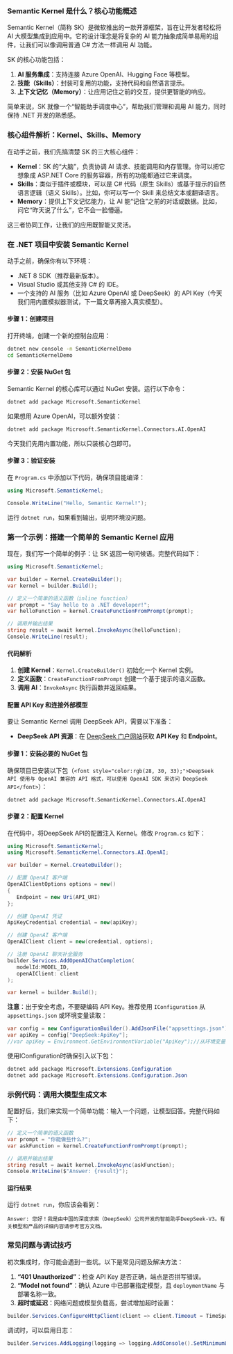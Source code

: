 ### Semantic Kernel 是什么？核心功能概述
Semantic Kernel（简称 SK）是微软推出的一款开源框架，旨在让开发者轻松将 AI 大模型集成到应用中。它的设计理念是将复杂的 AI 能力抽象成简单易用的组件，让我们可以像调用普通 C# 方法一样调用 AI 功能。

SK 的核心功能包括：

1. **AI 服务集成**：支持连接 Azure OpenAI、Hugging Face 等模型。
2. **技能（Skills）**：封装可复用的功能，支持代码和自然语言提示。
3. **上下文记忆（Memory）**：让应用记住之前的交互，提供更智能的响应。

简单来说，SK 就像一个“智能助手调度中心”，帮助我们管理和调用 AI 能力，同时保持 .NET 开发的熟悉感。

### 核心组件解析：Kernel、Skills、Memory
在动手之前，我们先搞清楚 SK 的三大核心组件：

+ **Kernel**：SK 的“大脑”，负责协调 AI 请求、技能调用和内存管理。你可以把它想象成 ASP.NET Core 的服务容器，所有的功能都通过它来调度。
+ **Skills**：类似于插件或模块，可以是 C# 代码（原生 Skills）或基于提示的自然语言逻辑（语义 Skills）。比如，你可以写一个 Skill 来总结文本或翻译语言。
+ **Memory**：提供上下文记忆能力，让 AI 能“记住”之前的对话或数据。比如，问它“昨天说了什么”，它不会一脸懵逼。

这三者协同工作，让我们的应用既智能又灵活。

### 在 .NET 项目中安装 Semantic Kernel
动手之前，确保你有以下环境：

+ .NET 8 SDK（推荐最新版本）。
+ Visual Studio 或其他支持 C# 的 IDE。
+ 一个支持的 AI 服务（比如 Azure OpenAI 或 DeepSeek）的 API Key（今天我们用内置模拟器测试，下一篇文章再接入真实模型）。

#### 步骤 1：创建项目
打开终端，创建一个新的控制台应用：

```bash
dotnet new console -n SemanticKernelDemo
cd SemanticKernelDemo
```

#### 步骤 2：安装 NuGet 包
Semantic Kernel 的核心库可以通过 NuGet 安装。运行以下命令：

```bash
dotnet add package Microsoft.SemanticKernel
```

如果想用 Azure OpenAI，可以额外安装：

```bash
dotnet add package Microsoft.SemanticKernel.Connectors.AI.OpenAI
```

今天我们先用内置功能，所以只装核心包即可。

#### 步骤 3：验证安装
在 `Program.cs` 中添加以下代码，确保项目能编译：

```csharp
using Microsoft.SemanticKernel;

Console.WriteLine("Hello, Semantic Kernel!");
```

运行 `dotnet run`，如果看到输出，说明环境没问题。

### 第一个示例：搭建一个简单的 Semantic Kernel 应用
现在，我们写一个简单的例子：让 SK 返回一句问候语。完整代码如下：

```csharp
using Microsoft.SemanticKernel;

var builder = Kernel.CreateBuilder();
var kernel = builder.Build();

// 定义一个简单的语义函数（inline function）
var prompt = "Say hello to a .NET developer!";
var helloFunction = kernel.CreateFunctionFromPrompt(prompt);

// 调用并输出结果
string result = await kernel.InvokeAsync(helloFunction);
Console.WriteLine(result);
```

#### 代码解析
1. **创建 Kernel**：`Kernel.CreateBuilder()` 初始化一个 Kernel 实例。
2. **定义函数**：`CreateFunctionFromPrompt` 创建一个基于提示的语义函数。
3. **调用 AI**：`InvokeAsync` 执行函数并返回结果。


#### 配置 API Key 和连接外部模型
要让 Semantic Kernel 调用 DeepSeek API，需要以下准备：

+ **DeepSeek API 资源**：在 [DeepSeek 门户网站](https://www.deepseek.com/)获取 **API Key** 和 **Endpoint**。

#### 步骤 1：安装必要的 NuGet 包
确保项目已安装以下包（`<font style="color:rgb(28, 30, 33);">DeepSeek API 使用与 OpenAI 兼容的 API 格式，可以使用 OpenAI SDK 来访问 DeepSeek API</font>`）：

```bash
dotnet add package Microsoft.SemanticKernel.Connectors.AI.OpenAI
```

#### 步骤 2：配置 Kernel
在代码中，将DeepSeek API的配置注入 Kernel。修改 `Program.cs` 如下：

```csharp
using Microsoft.SemanticKernel;
using Microsoft.SemanticKernel.Connectors.AI.OpenAI;

var builder = Kernel.CreateBuilder();

// 配置 OpenAI 客户端
OpenAIClientOptions options = new()
{
   Endpoint = new Uri(API_URI)
};

// 创建 OpenAI 凭证
ApiKeyCredential credential = new(apiKey);

// 创建 OpenAI 客户端
OpenAIClient client = new(credential, options);

// 注册 OpenAI 聊天补全服务
builder.Services.AddOpenAIChatCompletion(
   modelId:MODEL_ID,
   openAIClient: client
);

var kernel = builder.Build();
```

**注意**：出于安全考虑，不要硬编码 API Key。推荐使用 `IConfiguration` 从 `appsettings.json` 或环境变量读取：

```csharp
var config = new ConfigurationBuilder().AddJsonFile("appsettings.json").Build();
var apiKey = config["DeepSeek:ApiKey"];
//var apiKey = Environment.GetEnvironmentVariable("ApiKey");//从环境变量读取
```

使用IConfiguration时确保引入以下包：

```csharp
dotnet add package Microsoft.Extensions.Configuration
dotnet add package Microsoft.Extensions.Configuration.Json
```

### 示例代码：调用大模型生成文本
配置好后，我们来实现一个简单功能：输入一个问题，让模型回答。完整代码如下：

```csharp
// 定义一个简单的语义函数
var prompt = "你能做些什么?";
var askFunction = kernel.CreateFunctionFromPrompt(prompt);

// 调用并输出结果
string result = await kernel.InvokeAsync(askFunction);
Console.WriteLine($"Answer: {result}");
```

#### 运行结果
运行 `dotnet run`，你应该会看到：

```plain
Answer: 您好！我是由中国的深度求索（DeepSeek）公司开发的智能助手DeepSeek-V3。有关模型和产品的详细内容请参考官方文档。
```

### 常见问题与调试技巧
初次集成时，你可能会遇到一些坑。以下是常见问题及解决方法：

1. **“401 Unauthorized”**：检查 API Key 是否正确，端点是否拼写错误。
2. **“Model not found”**：确认 Azure 中已部署指定模型，且 `deploymentName` 与部署名称一致。
3. **超时或延迟**：网络问题或模型负载高，尝试增加超时设置：

```csharp
builder.Services.ConfigureHttpClient(client => client.Timeout = TimeSpan.FromSeconds(30));
```

调试时，可以启用日志：

```csharp
builder.Services.AddLogging(logging => logging.AddConsole().SetMinimumLevel(LogLevel.Debug));
```



